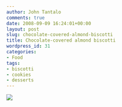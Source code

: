 ```yaml
---
author: John Tantalo
comments: true
date: 2008-09-09 16:24:01+00:00
layout: post
slug: chocolate-covered-almond-biscotti
title: Chocolate-covered almond biscotti
wordpress_id: 31
categories:
- Food
tags:
- biscotti
- cookies
- desserts
---
```


[![](http://www.johntantalo.com/blog/wp-content/uploads/2008/09/img_0104.jpg)](http://www.johntantalo.com/blog/wp-content/uploads/2008/09/img_0104.jpg)
